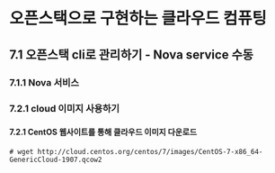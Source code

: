 # 오픈스택으로 구현하는 클라우드 컴퓨팅

## 7.1 오픈스택 cli로 관리하기 - Nova service 수동 

### 7.1.1 Nova 서비스



### 7.2.1 cloud 이미지 사용하기

#### 7.2.1 CentOS 웹사이트를 통해 클라우드 이미지 다운로드

```
# wget http://cloud.centos.org/centos/7/images/CentOS-7-x86_64-GenericCloud-1907.qcow2
```



```

```






